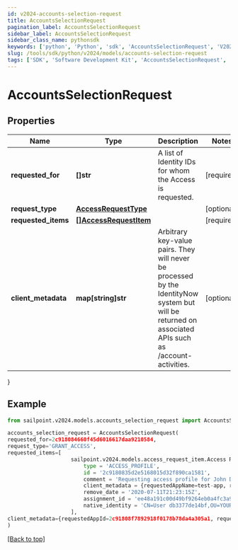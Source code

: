 ```yaml
---
id: v2024-accounts-selection-request
title: AccountsSelectionRequest
pagination_label: AccountsSelectionRequest
sidebar_label: AccountsSelectionRequest
sidebar_class_name: pythonsdk
keywords: ['python', 'Python', 'sdk', 'AccountsSelectionRequest', 'V2024AccountsSelectionRequest'] 
slug: /tools/sdk/python/v2024/models/accounts-selection-request
tags: ['SDK', 'Software Development Kit', 'AccountsSelectionRequest', 'V2024AccountsSelectionRequest']
---
```


# AccountsSelectionRequest


## Properties

Name | Type | Description | Notes
------------ | ------------- | ------------- | -------------
**requested_for** | **[]str** | A list of Identity IDs for whom the Access is requested. | [required]
**request_type** | [**AccessRequestType**](access-request-type) |  | [optional] 
**requested_items** | [**[]AccessRequestItem**](access-request-item) |  | [required]
**client_metadata** | **map[string]str** | Arbitrary key-value pairs. They will never be processed by the IdentityNow system but will be returned on associated APIs such as /account-activities.   | [optional] 
}

## Example

```python
from sailpoint.v2024.models.accounts_selection_request import AccountsSelectionRequest

accounts_selection_request = AccountsSelectionRequest(
requested_for=2c918084660f45d6016617daa9210584,
request_type='GRANT_ACCESS',
requested_items=[
                    sailpoint.v2024.models.access_request_item.Access Request Item(
                        type = 'ACCESS_PROFILE', 
                        id = '2c9180835d2e5168015d32f890ca1581', 
                        comment = 'Requesting access profile for John Doe', 
                        client_metadata = {requestedAppName=test-app, requestedAppId=2c91808f7892918f0178b78da4a305a1}, 
                        remove_date = '2020-07-11T21:23:15Z', 
                        assignment_id = 'ee48a191c00d49bf9264eb0a4fc3a9fc', 
                        native_identity = 'CN=User db3377de14bf,OU=YOURCONTAINER, DC=YOURDOMAIN', )
                    ],
client_metadata={requestedAppId=2c91808f7892918f0178b78da4a305a1, requestedAppName=test-app}
)

```
[[Back to top]](#) 

